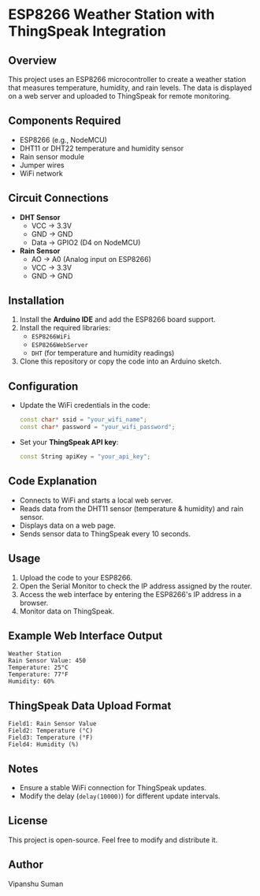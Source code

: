 # ESP8266 Weather Station with ThingSpeak Integration

## Overview
This project uses an ESP8266 microcontroller to create a weather station that measures temperature, humidity, and rain levels. The data is displayed on a web server and uploaded to ThingSpeak for remote monitoring.

## Components Required
- ESP8266 (e.g., NodeMCU)
- DHT11 or DHT22 temperature and humidity sensor
- Rain sensor module
- Jumper wires
- WiFi network

## Circuit Connections
- **DHT Sensor**
  - VCC → 3.3V
  - GND → GND
  - Data → GPIO2 (D4 on NodeMCU)
- **Rain Sensor**
  - AO → A0 (Analog input on ESP8266)
  - VCC → 3.3V
  - GND → GND

## Installation
1. Install the **Arduino IDE** and add the ESP8266 board support.
2. Install the required libraries:
   - `ESP8266WiFi`
   - `ESP8266WebServer`
   - `DHT` (for temperature and humidity readings)
3. Clone this repository or copy the code into an Arduino sketch.

## Configuration
- Update the WiFi credentials in the code:
  ```cpp
  const char* ssid = "your_wifi_name";
  const char* password = "your_wifi_password";
  ```
- Set your **ThingSpeak API key**:
  ```cpp
  const String apiKey = "your_api_key";
  ```

## Code Explanation
- Connects to WiFi and starts a local web server.
- Reads data from the DHT11 sensor (temperature & humidity) and rain sensor.
- Displays data on a web page.
- Sends sensor data to ThingSpeak every 10 seconds.

## Usage
1. Upload the code to your ESP8266.
2. Open the Serial Monitor to check the IP address assigned by the router.
3. Access the web interface by entering the ESP8266's IP address in a browser.
4. Monitor data on ThingSpeak.

## Example Web Interface Output
```
Weather Station
Rain Sensor Value: 450
Temperature: 25°C
Temperature: 77°F
Humidity: 60%
```

## ThingSpeak Data Upload Format
```
Field1: Rain Sensor Value
Field2: Temperature (°C)
Field3: Temperature (°F)
Field4: Humidity (%)
```

## Notes
- Ensure a stable WiFi connection for ThingSpeak updates.
- Modify the delay (`delay(10000)`) for different update intervals.

## License
This project is open-source. Feel free to modify and distribute it.

## Author
Vipanshu Suman
